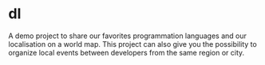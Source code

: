 # dl
A demo project to share our favorites programmation languages and our localisation on a world map. This project can also give you the possibility to organize local events between developers from the same region or city.
